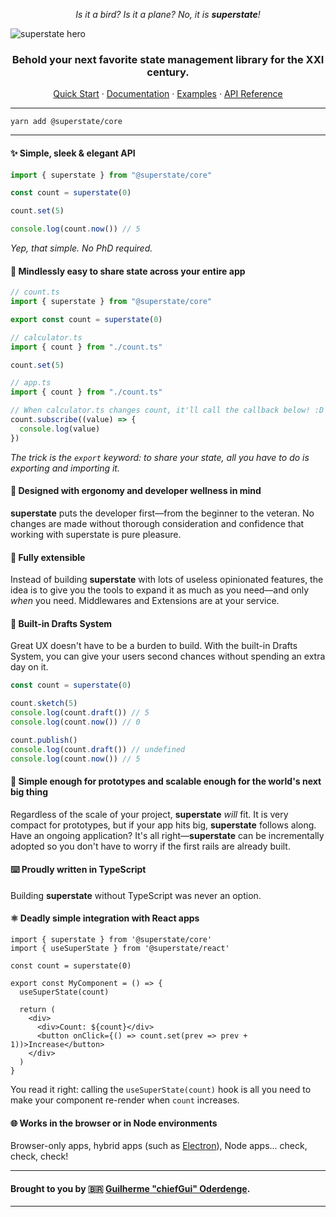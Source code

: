 <div align="center">

_Is it a bird? Is it a plane? No, it is **superstate**!_

</div>

![superstate hero](https://i.imgur.com/EhecV7G.png)

<div align="center">
   
### Behold your next favorite state management library for the XXI century.
  
[Quick Start](https://superstate.dev/getting-started/first-state) · [Documentation](https://superstate.dev) · [Examples](https://superstate.dev/examples) · [API Reference](https://superstate.dev/api-reference/@superstate/core/superstate)
</div>

---

```shell
yarn add @superstate/core
```

---

#### ✨ **Simple, sleek & elegant API**

```ts
import { superstate } from "@superstate/core"

const count = superstate(0)

count.set(5)

console.log(count.now()) // 5
```

_Yep, that simple. No PhD required._

#### 🤯 Mindlessly easy to share state across your entire app

```ts
// count.ts
import { superstate } from "@superstate/core"

export const count = superstate(0)

// calculator.ts
import { count } from "./count.ts"

count.set(5)

// app.ts
import { count } from "./count.ts"

// When calculator.ts changes count, it'll call the callback below! :D
count.subscribe((value) => {
  console.log(value)
})
```

_The trick is the `export` keyword: to share your state, all you have to do is exporting and importing it._

#### 📐 Designed with ergonomy and developer wellness in mind

**superstate** puts the developer first&mdash;from the beginner to the veteran. No changes are made without thorough consideration and confidence that working with superstate is pure pleasure.

#### 🧩 Fully extensible

Instead of building **superstate** with lots of useless opinionated features, the idea is to give you the tools to expand it as much as you need&mdash;and only _when_ you need. Middlewares and Extensions are at your service.

#### 📝 Built-in Drafts System

Great UX doesn't have to be a burden to build. With the built-in Drafts System, you can give your users second chances without spending an extra day on it.

```ts
const count = superstate(0)

count.sketch(5)
console.log(count.draft()) // 5
console.log(count.now()) // 0

count.publish()
console.log(count.draft()) // undefined
console.log(count.now()) // 5
```

#### 🤘 Simple enough for prototypes and scalable enough for the world's next big thing

Regardless of the scale of your project, **superstate** _will_ fit. It is very compact for prototypes, but if your app hits big, **superstate** follows along. Have an ongoing application? It's all right&mdash;**superstate** can be incrementally adopted so you don't have to worry if the first rails are already built.

#### ⌨️ Proudly written in TypeScript

Building **superstate** without TypeScript was never an option.

#### ⚛️ Deadly simple integration with React apps

```tsx
import { superstate } from '@superstate/core'
import { useSuperState } from '@superstate/react'

const count = superstate(0)

export const MyComponent = () => {
  useSuperState(count)

  return (
    <div>
      <div>Count: ${count}</div>
      <button onClick={() => count.set(prev => prev + 1))>Increase</button>
    </div>
  )
}
```

You read it right: calling the `useSuperState(count)` hook is all you need to make your component re-render when `count` increases.

#### 🌐 Works in the browser or in Node environments

Browser-only apps, hybrid apps (such as [Electron](https://www.electronjs.org/)), Node apps... check, check, check!

---

#### Brought to you by 🇧🇷 [Guilherme "chiefGui" Oderdenge](https://github.com/chiefGui).

---

